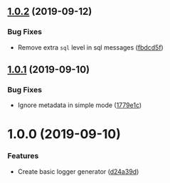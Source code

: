 ## [1.0.2](https://github.com/5app/logger/compare/v1.0.1...v1.0.2) (2019-09-12)


### Bug Fixes

* Remove extra `sql` level in sql messages ([fbdcd5f](https://github.com/5app/logger/commit/fbdcd5f))

## [1.0.1](https://github.com/5app/logger/compare/v1.0.0...v1.0.1) (2019-09-10)


### Bug Fixes

* Ignore metadata in simple mode ([1779e1c](https://github.com/5app/logger/commit/1779e1c))

# 1.0.0 (2019-09-10)


### Features

* Create basic logger generator ([d24a39d](https://github.com/5app/logger/commit/d24a39d))
